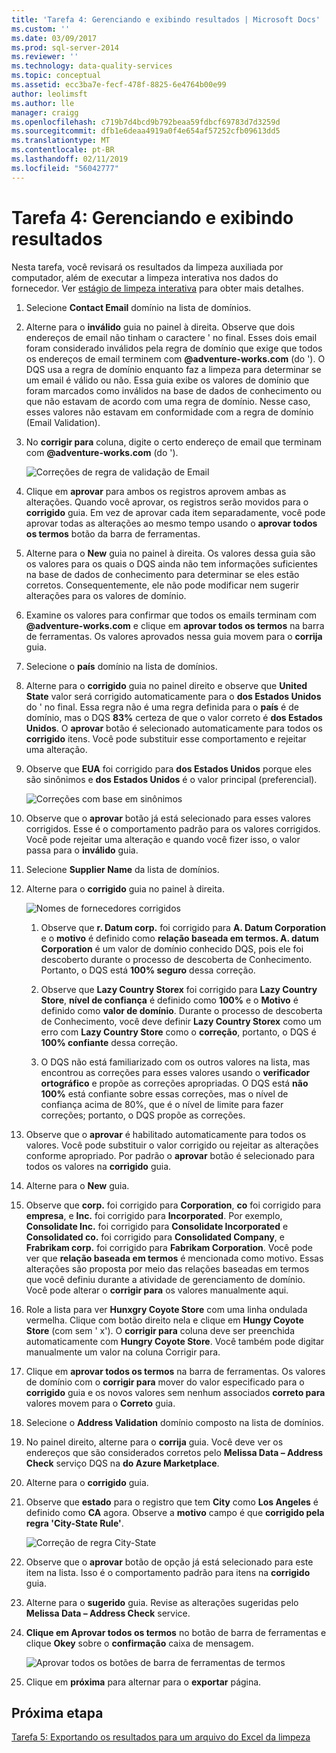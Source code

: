 ```yaml
---
title: 'Tarefa 4: Gerenciando e exibindo resultados | Microsoft Docs'
ms.custom: ''
ms.date: 03/09/2017
ms.prod: sql-server-2014
ms.reviewer: ''
ms.technology: data-quality-services
ms.topic: conceptual
ms.assetid: ecc3ba7e-fecf-478f-8825-6e4764b00e99
author: leolimsft
ms.author: lle
manager: craigg
ms.openlocfilehash: c719b7d4bcd9b792beaa59fdbcf69783d7d3259d
ms.sourcegitcommit: dfb1e6deaa4919a0f4e654af57252cfb09613dd5
ms.translationtype: MT
ms.contentlocale: pt-BR
ms.lasthandoff: 02/11/2019
ms.locfileid: "56042777"
---
```

# <a name="task-4-manaing-and-viewing-results"></a>Tarefa 4: Gerenciando e exibindo resultados
  Nesta tarefa, você revisará os resultados da limpeza auxiliada por computador, além de executar a limpeza interativa nos dados do fornecedor. Ver [estágio de limpeza interativa](https://msdn.microsoft.com/library/hh213061.aspx#Interactive) para obter mais detalhes.  
  
1.  Selecione **Contact Email** domínio na lista de domínios.  
  
2.  Alterne para o **inválido** guia no painel à direita. Observe que dois endereços de email não tinham o caractere ' no final. Esses dois email foram considerado inválidos pela regra de domínio que exige que todos os endereços de email terminem com **@adventure-works.com** (do '). O DQS usa a regra de domínio enquanto faz a limpeza para determinar se um email é válido ou não. Essa guia exibe os valores de domínio que foram marcados como inválidos na base de dados de conhecimento ou que não estavam de acordo com uma regra de domínio. Nesse caso, esses valores não estavam em conformidade com a regra de domínio (Email Validation).  
  
3.  No **corrigir para** coluna, digite o certo endereço de email que terminam com **@adventure-works.com** (do ').  
  
     ![Correções de regra de validação de Email](../../2014/tutorials/media/et-managingandviewingresults-01.jpg "correções de regra de validação de Email")  
  
4.  Clique em **aprovar** para ambos os registros aprovem ambas as alterações. Quando você aprovar, os registros serão movidos para o **corrigido** guia. Em vez de aprovar cada item separadamente, você pode aprovar todas as alterações ao mesmo tempo usando o **aprovar todos os termos** botão da barra de ferramentas.  
  
5.  Alterne para o **New** guia no painel à direita. Os valores dessa guia são os valores para os quais o DQS ainda não tem informações suficientes na base de dados de conhecimento para determinar se eles estão corretos. Consequentemente, ele não pode modificar nem sugerir alterações para os valores de domínio.  
  
6.  Examine os valores para confirmar que todos os emails terminam com **@adventure-works.com** e clique em **aprovar todos os termos** na barra de ferramentas. Os valores aprovados nessa guia movem para o **corrija** guia.  
  
7.  Selecione o **país** domínio na lista de domínios.  
  
8.  Alterne para o **corrigido** guia no painel direito e observe que **United State** valor será corrigido automaticamente para o **dos Estados Unidos** do ' no final. Essa regra não é uma regra definida para o **país** é de domínio, mas o DQS **83%** certeza de que o valor correto é **dos Estados Unidos**. O **aprovar** botão é selecionado automaticamente para todos os **corrigido** itens. Você pode substituir esse comportamento e rejeitar uma alteração.  
  
9. Observe que **EUA** foi corrigido para **dos Estados Unidos** porque eles são sinônimos e **dos Estados Unidos** é o valor principal (preferencial).  
  
     ![Correções com base em sinônimos](../../2014/tutorials/media/et-managingandviewingresults-02.jpg "correções com base em sinônimos")  
  
10. Observe que o **aprovar** botão já está selecionado para esses valores corrigidos. Esse é o comportamento padrão para os valores corrigidos. Você pode rejeitar uma alteração e quando você fizer isso, o valor passa para o **inválido** guia.  
  
11. Selecione **Supplier Name** da lista de domínios.  
  
12. Alterne para o **corrigido** guia no painel à direita.  
  
     ![Nomes de fornecedores corrigidos](../../2014/tutorials/media/et-managingandviewingresults-03.jpg "nomes de fornecedores corrigidos")  
  
    1.  Observe que **r. Datum corp.** foi corrigido para **A. Datum Corporation** e o **motivo** é definido como **relação baseada em termos. A. datum Corporation** é um valor de domínio conhecido DQS, pois ele foi descoberto durante o processo de descoberta de Conhecimento. Portanto, o DQS está **100% seguro** dessa correção.  
  
    2.  Observe que **Lazy Country Storex** foi corrigido para **Lazy Country Store**, **nível de confiança** é definido como **100%** e o **Motivo** é definido como **valor de domínio**. Durante o processo de descoberta de Conhecimento, você deve definir **Lazy Country Storex** como um erro com **Lazy Country Store** como o **correção**, portanto, o DQS é **100% confiante** dessa correção.  
  
    3.  O DQS não está familiarizado com os outros valores na lista, mas encontrou as correções para esses valores usando o **verificador ortográfico** e propõe as correções apropriadas. O DQS está **não 100%** está confiante sobre essas correções, mas o nível de confiança acima de 80%, que é o nível de limite para fazer correções; portanto, o DQS propõe as correções.  
  
13. Observe que o **aprovar** é habilitado automaticamente para todos os valores. Você pode substituir o valor corrigido ou rejeitar as alterações conforme apropriado. Por padrão o **aprovar** botão é selecionado para todos os valores na **corrigido** guia.  
  
14. Alterne para o **New** guia.  
  
15. Observe que **corp.** foi corrigido para **Corporation**, **co** foi corrigido para **empresa**, e **Inc.** foi corrigido para **Incorporated**. Por exemplo, **Consolidate Inc.** foi corrigido para **Consolidate Incorporated** e **Consolidated co.** foi corrigido para **Consolidated Company**, e **Frabrikam corp.** foi corrigido para **Fabrikam Corporation**.  Você pode ver que **relação baseada em termos** é mencionada como motivo. Essas alterações são proposta por meio das relações baseadas em termos que você definiu durante a atividade de gerenciamento de domínio. Você pode alterar o **corrigir para** os valores manualmente aqui.  
  
16. Role a lista para ver **Hunxgry Coyote Store** com uma linha ondulada vermelha. Clique com botão direito nela e clique em **Hungy Coyote Store** (com sem ' x'). O **corrigir para** coluna deve ser preenchida automaticamente com **Hungry Coyote Store**. Você também pode digitar manualmente um valor na coluna Corrigir para.  
  
17. Clique em **aprovar todos os termos** na barra de ferramentas. Os valores de domínio com o **corrigir para** mover do valor especificado para o **corrigido** guia e os novos valores sem nenhum associados **correto para** valores movem para o  **Correto** guia.  
  
18. Selecione o **Address Validation** domínio composto na lista de domínios.  
  
19. No painel direito, alterne para o **corrija** guia. Você deve ver os endereços que são considerados corretos pelo **Melissa Data – Address Check** serviço DQS na **do Azure Marketplace**.  
  
20. Alterne para o **corrigido** guia.  
  
21. Observe que **estado** para o registro que tem **City** como **Los Angeles** é definido como **CA** agora. Observe a **motivo** campo é que **corrigido pela regra 'City-State Rule'**.  
  
     ![Correção de regra City-State](../../2014/tutorials/media/et-managingandviewingresults-04.jpg "City-State correção de regra")  
  
22. Observe que o **aprovar** botão de opção já está selecionado para este item na lista. Isso é o comportamento padrão para itens na **corrigido** guia.  
  
23. Alterne para o **sugerido** guia. Revise as alterações sugeridas pelo **Melissa Data – Address Check** service.  
  
24. **Clique em Aprovar todos os termos** no botão de barra de ferramentas e clique **Okey** sobre o **confirmação** caixa de mensagem.  
  
     ![Aprovar todos os botões de barra de ferramentas de termos](../../2014/tutorials/media/et-managingandviewingresults-05.jpg "aprovar todos os botões de barra de ferramentas de termos")  
  
25. Clique em **próxima** para alternar para o **exportar** página.  
  
## <a name="next-step"></a>Próxima etapa  
 [Tarefa 5: Exportando os resultados para um arquivo do Excel da limpeza](../../2014/tutorials/task-5-exporting-cleansing-results-to-an-excel-file.md)  
  
  
